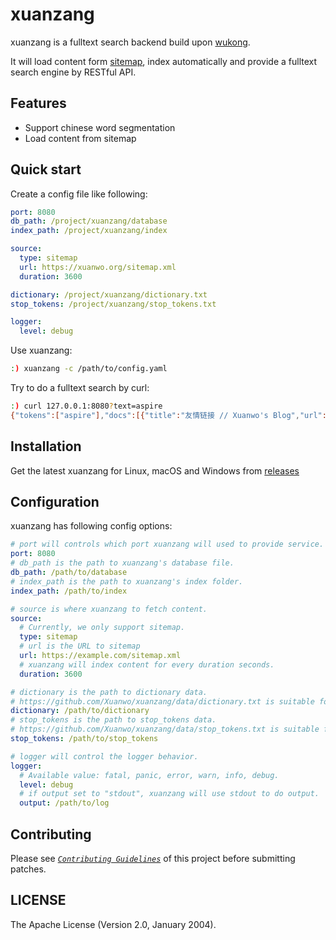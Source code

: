 # xuanzang

xuanzang is a fulltext search backend build upon [wukong](https://github.com/huichen/wukong).

It will load content form [sitemap](https://en.wikipedia.org/wiki/Site_map), index automatically and provide a fulltext search engine by RESTful API.

## Features

- Support chinese word segmentation
- Load content from sitemap

## Quick start

Create a config file like following:

```yaml
port: 8080
db_path: /project/xuanzang/database
index_path: /project/xuanzang/index

source:
  type: sitemap
  url: https://xuanwo.org/sitemap.xml
  duration: 3600

dictionary: /project/xuanzang/dictionary.txt
stop_tokens: /project/xuanzang/stop_tokens.txt

logger:
  level: debug
```

Use xuanzang:

```bash
:) xuanzang -c /path/to/config.yaml
```

Try to do a fulltext search by curl:

```bash
:) curl 127.0.0.1:8080?text=aspire
{"tokens":["aspire"],"docs":[{"title":"友情链接 // Xuanwo's Blog","url":"https://xuanwo.org/blogroll/","content_text":""}],"total":1}
```

## Installation

Get the latest xuanzang for Linux, macOS and Windows from [releases](https://github.com/Xuanwo/xuanzang/releases)

## Configuration

xuanzang has following config options:

```yaml
# port will controls which port xuanzang will used to provide service.
port: 8080
# db_path is the path to xuanzang's database file.
db_path: /path/to/database
# index_path is the path to xuanzang's index folder.
index_path: /path/to/index

# source is where xuanzang to fetch content.
source:
  # Currently, we only support sitemap.
  type: sitemap
  # url is the URL to sitemap
  url: https://example.com/sitemap.xml
  # xuanzang will index content for every duration seconds.
  duration: 3600

# dictionary is the path to dictionary data.
# https://github.com/Xuanwo/xuanzang/data/dictionary.txt is suitable for new comer.
dictionary: /path/to/dictionary
# stop_tokens is the path to stop_tokens data.
# https://github.com/Xuanwo/xuanzang/data/stop_tokens.txt is suitable for new comer.
stop_tokens: /path/to/stop_tokens

# logger will control the logger behavior.
logger:
  # Available value: fatal, panic, error, warn, info, debug.
  level: debug
  # if output set to "stdout", xuanzang will use stdout to do output.
  output: /path/to/log
```

## Contributing

Please see [_`Contributing Guidelines`_](./CONTRIBUTING.md) of this project before submitting patches.

## LICENSE

The Apache License (Version 2.0, January 2004).
